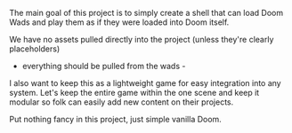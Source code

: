 The main goal of this project is to simply create a shell that can load Doom Wads
and play them as if they were loaded into Doom itself.

We have no assets pulled directly into the project (unless they're clearly placeholders)

- everything should be pulled from the wads -

I also want to keep this as a lightweight game for easy integration into any system.
Let's keep the entire game within the one scene and keep it modular so folk can easily
add new content on their projects.

Put nothing fancy in this project, just simple vanilla Doom.

